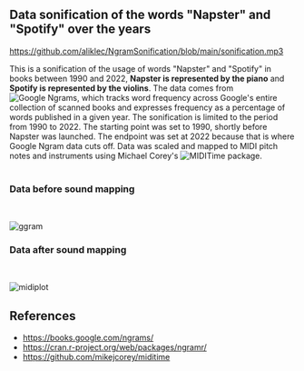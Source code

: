 ## Data sonification of the words "Napster" and "Spotify" over the years

https://github.com/aliklec/NgramSonification/blob/main/sonification.mp3

This is a sonification of the usage of words "Napster" and "Spotify" in books between 1990 and 2022, **Napster is represented by the piano** and **Spotify is represented by the violins**. The data comes from ![Google Ngrams](https://books.google.com/ngrams/), which tracks word frequency across Google's entire collection of scanned books and expresses frequency as a percentage of words published in a given year. The sonification is limited to the period from 1990 to 2022. The starting point was set to 1990, shortly before Napster was launched. The endpoint was set at 2022 because that is where Google Ngram data cuts off. Data was scaled and mapped to MIDI pitch notes and instruments using Michael Corey's ![MIDITime package](https://github.com/mikejcorey/miditime).
<br /> 
<br /> 

### Data before sound mapping
<br /> 


![ggram](https://github.com/user-attachments/assets/3aaf18f2-4f68-490d-afd9-33078c3b847d)

### Data after sound mapping
<br /> 

![midiplot](https://github.com/user-attachments/assets/e7a6fc89-90d8-4be7-86e0-91d4fe90d47e)


## References
- https://books.google.com/ngrams/
- https://cran.r-project.org/web/packages/ngramr/
- https://github.com/mikejcorey/miditime
